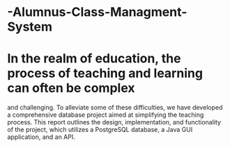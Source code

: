 # -Alumnus-Class-Managment-System
#  In the realm of education, the process of teaching and learning can often be complex
 and challenging. To alleviate some of these difficulties, we have developed a
 comprehensive database project aimed at simplifying the teaching process. This
 report outlines the design, implementation, and functionality of the project, which
 utilizes a PostgreSQL database, a Java GUI application, and an API.

